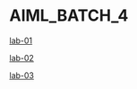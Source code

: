 # AIML_BATCH_4
[lab-01](https://github.com/BADAVATHANILKUMAR/AIML_BATCH_4/blob/main/assignment1.ipynb)


[lab-02](https://github.com/BADAVATHANILKUMAR/AIML_BATCH_4/blob/main/Assignment2.ipynb)


[lab-03](https://github.com/BADAVATHANILKUMAR/AIML_BATCH_4/blob/main/Untitled3.ipynb)
